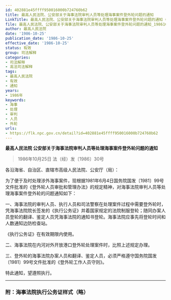 ```yaml
---
id: 402881e45ffff950016000b724760b62
title: 最高人民法院、公安部关于海事法院审判人员等处理海事案件登外轮问题的通知
LinkTitle: 最高人民法院、公安部关于海事法院审判人员等处理海事案件登外轮问题的通知（1986）
file: 最高人民法院、公安部关于海事法院审判人员等处理海事案件登外轮问题的通知_19861025_402881e45ffff950016000b724760b62.docx
author: 最高人民法院
date: '1986-10-25'
publication_date: '1986-10-25'
effective_date: '1986-10-25'
status: 有效
group: 司法解释
categories:
- 司法解释
- 高法司法解释
tags:
- 最高人民法院
- 有效
- 通知
years:
- 1986年
keywords:
- 海事
- 处理
- 审判
- 人员
- 外轮
urls:
- https://flk.npc.gov.cn/detail?id=402881e45ffff950016000b724760b62
---
```


**最高人民法院 公安部关于海事法院审判人员等处理海事案件登外轮问题的通知**

> 1986年10月25日 法（经）发〔1986〕30号

各沿海省、自治区、直辖市高级人民法院、公安厅（局）：

为了便于及时处理涉外海事案件，现根据1981年6月4日国务院国发〔1981〕99号文件批准的《登外轮人员审批和管理办法》的规定精神，对海事法院审判人员等处理海事案件登外轮的问题通知如下：

一、海事法院的审判人员、执行人员和司法警察在处理案件过程中需要登外轮时，凭海事法院院长签发的《执行公务证》并着国家规定的法院制服登轮；随同办案人员登轮的翻译、鉴定人员凭海事法院的通知书登轮。海事法院应事先将登轮时间和人数通知边防检查站。

《执行公务证》在有效期限内使用。

二、海事法院在内河对外开放港口登外轮处理案件时，比照上述规定办理。

三、登外轮的海事法院办案人员和翻译、鉴定人员，必须严格遵守国务院国发〔1981〕99号文件批准的《登外轮工作人员守则》。

特此通知，望遵照执行。

---

### 附：海事法院执行公务证样式（略）
